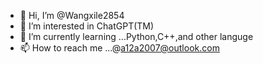 - 👋 Hi, I’m @Wangxile2854
- 👀 I’m interested in ChatGPT(TM)
- 🌱 I’m currently learning ...Python,C++,and other languge
- 📫 How to reach me ...@a12a2007@outlook.com

<!---
Wangxile2854/Wangxile2854 is a ✨ special ✨ repository because its `README.md` (this file) appears on your GitHub profile.
You can click the Preview link to take a look at your changes.
--->
